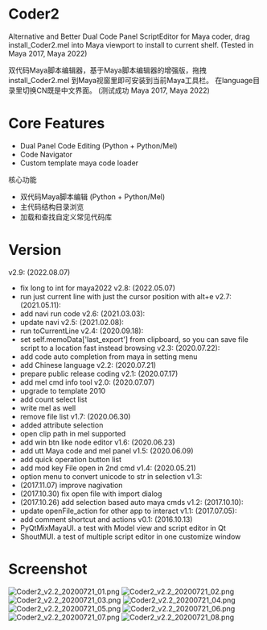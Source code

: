 # Coder2
Alternative and Better Dual Code Panel ScriptEditor for Maya coder, drag install_Coder2.mel into Maya viewport to install to current shelf.
(Tested in Maya 2017, Maya 2022)

双代码Maya脚本编辑器，基于Maya脚本编辑器的增强版，拖拽install_Coder2.mel 到Maya视窗里即可安装到当前Maya工具栏。
在language目录里切换CN既是中文界面。
(测试成功 Maya 2017, Maya 2022)

Core Features
===================
  * Dual Panel Code Editing (Python + Python/Mel)
  * Code Navigator
  * Custom template maya code loader
  
核心功能
  * 双代码Maya脚本编辑 (Python + Python/Mel)
  * 主代码结构目录浏览
  * 加载和查找自定义常见代码库

Version
===================

v2.9: (2022.08.07)
  * fix long to int for maya2022
v2.8: (2022.05.07)
  * run just current line with just the cursor position with alt+e
v2.7: (2021.05.11):
  * add navi run code
v2.6: (2021.03.03):
  * update navi
v2.5: (2021.02.08):
  * run toCurrentLine
v2.4: (2020.09.18):
  * set self.memoData['last_export'] from clipboard, so you can save file script to a location fast instead browsing
v2.3: (2020.07.22):
  * add code auto completion from maya in setting menu
  * add Chinese language
v2.2: (2020.07.21)
  * prepare public release coding
v2.1: (2020.07.17)
  * add mel cmd info tool
v2.0: (2020.07.07)
  * upgrade to template 2010
  * add count select list
  * write mel as well
  * remove file list
v1.7: (2020.06.30)
  * added attribute selection
  * open clip path in mel supported
  * add win btn like node editor
v1.6: (2020.06.23)
  * add utt Maya code and mel panel
v1.5: (2020.06.09)
  * add quick operation button list
  * add mod key File open in 2nd cmd
v1.4: (2020.05.21)
  * option menu to convert unicode to str in selection
v1.3: 
  * (2017.11.07) improve nagivation
  * (2017.10.30) fix open file with import dialog
  * (2017.10.26) add selection based auto maya cmds
v1.2: (2017.10.10):
  * update openFile_action for other app to interact
v1.1: (2017.07.05):
  * add comment shortcut and actions
v0.1: (2016.10.13)
  * PyQtMixMayaUI. a test with Model view and script editor in Qt
  * ShoutMUI. a test of multiple script editor in one customize window 
  

Screenshot
===================

![Coder2_v2.2_20200721_01.png](notes/Coder2_v2.2_20200721_01.png?raw=true)
![Coder2_v2.2_20200721_02.png](notes/Coder2_v2.2_20200721_02.png?raw=true)
![Coder2_v2.2_20200721_03.png](notes/Coder2_v2.2_20200721_03.png?raw=true)
![Coder2_v2.2_20200721_04.png](notes/Coder2_v2.2_20200721_04.png?raw=true)
![Coder2_v2.2_20200721_05.png](notes/Coder2_v2.2_20200721_05.png?raw=true)
![Coder2_v2.2_20200721_06.png](notes/Coder2_v2.2_20200721_06.png?raw=true)
![Coder2_v2.2_20200721_07.png](notes/Coder2_v2.2_20200721_07.png?raw=true)
![Coder2_v2.2_20200721_08.png](notes/Coder2_v2.2_20200721_08.png?raw=true)
